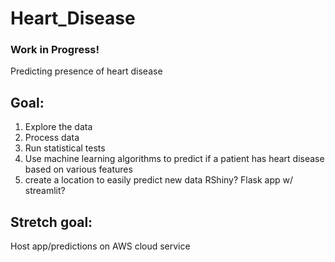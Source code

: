 # Heart_Disease
### Work in Progress!

Predicting presence of heart disease

## Goal:
1. Explore the data
2. Process data
3. Run statistical tests
4. Use machine learning algorithms to predict if a patient has heart disease based on various features
5. create a location to easily predict new data RShiny? Flask app w/ streamlit?

## Stretch goal:
Host app/predictions on AWS cloud service
